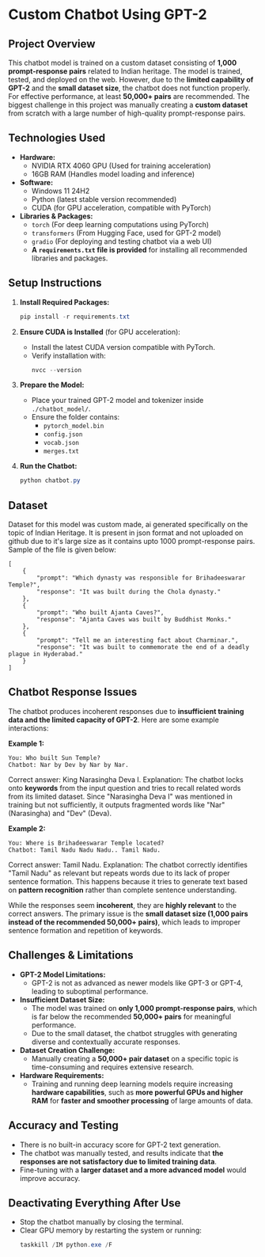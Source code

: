 # Custom Chatbot Using GPT-2

## Project Overview
This chatbot model is trained on a custom dataset consisting of **1,000 prompt-response pairs** related to Indian heritage. The model is trained, tested, and deployed on the web. However, due to the **limited capability of GPT-2** and the **small dataset size**, the chatbot does not function properly. For effective performance, at least **50,000+ pairs** are recommended. The biggest challenge in this project was manually creating a **custom dataset** from scratch with a large number of high-quality prompt-response pairs.

## Technologies Used
- **Hardware:**
  - NVIDIA RTX 4060 GPU (Used for training acceleration)
  - 16GB RAM (Handles model loading and inference)
- **Software:**
  - Windows 11 24H2
  - Python (latest stable version recommended)
  - CUDA (for GPU acceleration, compatible with PyTorch)
- **Libraries & Packages:**
  - `torch` (For deep learning computations using PyTorch)
  - `transformers` (From Hugging Face, used for GPT-2 model)
  - `gradio` (For deploying and testing chatbot via a web UI)
  - **A `requirements.txt` file is provided** for installing all recommended libraries and packages.

## Setup Instructions
1. **Install Required Packages:**
   ```powershell
   pip install -r requirements.txt
   ```
2. **Ensure CUDA is Installed** (for GPU acceleration):
   - Install the latest CUDA version compatible with PyTorch.
   - Verify installation with:
     ```powershell
     nvcc --version
     ```

3. **Prepare the Model:**
   - Place your trained GPT-2 model and tokenizer inside `./chatbot_model/`.
   - Ensure the folder contains:
     - `pytorch_model.bin`
     - `config.json`
     - `vocab.json`
     - `merges.txt`

4. **Run the Chatbot:**
   ```powershell
   python chatbot.py
   ```
   
## Dataset
Dataset for this model was custom made, ai generated specifically on the topic of Indian Heritage. It is present in json format and not uploaded on github due to it's large size as it contains upto 1000 prompt-response pairs. Sample of the file is given below:
```
[
    {
        "prompt": "Which dynasty was responsible for Brihadeeswarar Temple?",
        "response": "It was built during the Chola dynasty."
    },
    {
        "prompt": "Who built Ajanta Caves?",
        "response": "Ajanta Caves was built by Buddhist Monks."
    },
    {
        "prompt": "Tell me an interesting fact about Charminar.",
        "response": "It was built to commemorate the end of a deadly plague in Hyderabad."
    }
]
```

## Chatbot Response Issues
The chatbot produces incoherent responses due to **insufficient training data and the limited capacity of GPT-2**. Here are some example interactions:

**Example 1:**
```
You: Who built Sun Temple?
Chatbot: Nar by Dev by Nar by Nar.
```
Correct answer: King Narasingha Deva I.
Explanation: The chatbot locks onto **keywords** from the input question and tries to recall related words from its limited dataset. Since "Narasingha Deva I" was mentioned in training but not sufficiently, it outputs fragmented words like "Nar" (Narasingha) and "Dev" (Deva).

**Example 2:**
```
You: Where is Brihadeeswarar Temple located?
Chatbot: Tamil Nadu Nadu Nadu.. Tamil Nadu.
```
Correct answer: Tamil Nadu.
Explanation: The chatbot correctly identifies "Tamil Nadu" as relevant but repeats words due to its lack of proper sentence formation. This happens because it tries to generate text based on **pattern recognition** rather than complete sentence understanding.

While the responses seem **incoherent**, they are **highly relevant** to the correct answers. The primary issue is the **small dataset size (1,000 pairs instead of the recommended 50,000+ pairs)**, which leads to improper sentence formation and repetition of keywords.

## Challenges & Limitations
- **GPT-2 Model Limitations:**
  - GPT-2 is not as advanced as newer models like GPT-3 or GPT-4, leading to suboptimal performance.
- **Insufficient Dataset Size:**
  - The model was trained on **only 1,000 prompt-response pairs**, which is far below the recommended **50,000+ pairs** for meaningful performance.
  - Due to the small dataset, the chatbot struggles with generating diverse and contextually accurate responses.
- **Dataset Creation Challenge:**
  - Manually creating a **50,000+ pair dataset** on a specific topic is time-consuming and requires extensive research.
- **Hardware Requirements:**
  - Training and running deep learning models require increasing **hardware capabilities**, such as **more powerful GPUs and higher RAM** for **faster and smoother processing** of large amounts of data.

## Accuracy and Testing
- There is no built-in accuracy score for GPT-2 text generation.
- The chatbot was manually tested, and results indicate that **the responses are not satisfactory due to limited training data**.
- Fine-tuning with a **larger dataset and a more advanced model** would improve accuracy.

## Deactivating Everything After Use
- Stop the chatbot manually by closing the terminal.
- Clear GPU memory by restarting the system or running:
  ```powershell
  taskkill /IM python.exe /F
  ```

